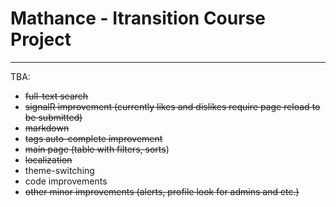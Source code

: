 # Mathance - Itransition Course Project
***
TBA:
* ~~full-text search~~
* ~~signalR improvement (currently likes and dislikes require page reload to be submitted)~~
* ~~markdown~~
* ~~tags auto-complete improvement~~
* ~~main page (table with filters, sorts~~)
* ~~localization~~
* theme-switching
* code improvements
* ~~other minor improvements (alerts, profile look for admins and etc.)~~
